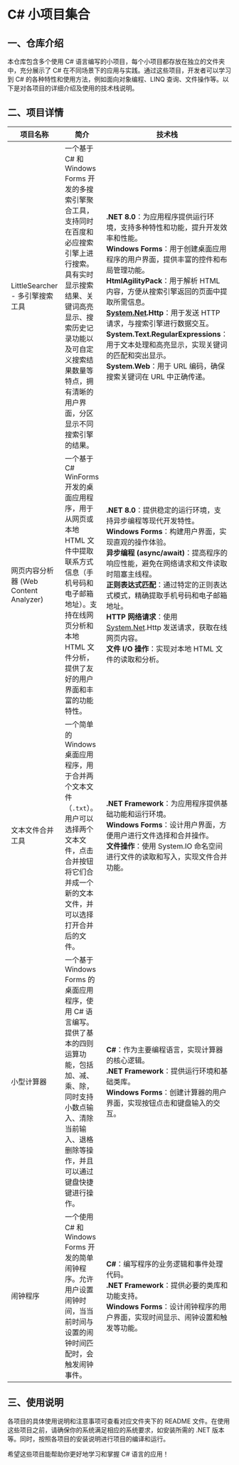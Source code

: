 # C# 小项目集合

## 一、仓库介绍

本仓库包含多个使用 C# 语言编写的小项目，每个小项目都存放在独立的文件夹中，充分展示了 C# 在不同场景下的应用与实践。通过这些项目，开发者可以学习到 C# 的各种特性和使用方法，例如面向对象编程、LINQ 查询、文件操作等。以下是对各项目的详细介绍及使用的技术栈说明。

## 二、项目详情

| 项目名称                              | 简介                                                         | 技术栈                                                       |
| ------------------------------------- | ------------------------------------------------------------ | ------------------------------------------------------------ |
| LittleSearcher - 多引擎搜索工具       | 一个基于 C# 和 Windows Forms 开发的多搜索引擎聚合工具，支持同时在百度和必应搜索引擎上进行搜索。具有实时显示搜索结果、关键词高亮显示、搜索历史记录功能以及可自定义搜索结果数量等特点，拥有清晰的用户界面，分区显示不同搜索引擎的结果。 | **.NET 8.0**：为应用程序提供运行环境，支持多种特性和功能，提升开发效率和性能。<br>**Windows Forms**：用于创建桌面应用程序的用户界面，提供丰富的控件和布局管理功能。<br>**HtmlAgilityPack**：用于解析 HTML 内容，方便从搜索引擎返回的页面中提取所需信息。<br>**[System.Net](https://system.net/).Http**：用于发送 HTTP 请求，与搜索引擎进行数据交互。<br>**System.Text.RegularExpressions**：用于文本处理和高亮显示，实现关键词的匹配和突出显示。<br>**System.Web**：用于 URL 编码，确保搜索关键词在 URL 中正确传递。 |
| 网页内容分析器 (Web Content Analyzer) | 一个基于 C# WinForms 开发的桌面应用程序，用于从网页或本地 HTML 文件中提取联系方式信息（手机号码和电子邮箱地址）。支持在线网页分析和本地 HTML 文件分析，提供了友好的用户界面和丰富的功能特性。 | **.NET 8.0**：提供稳定的运行环境，支持异步编程等现代开发特性。<br>**Windows Forms**：构建用户界面，实现直观的操作体验。<br>**异步编程 (async/await)**：提高程序的响应性能，避免在网络请求和文件读取时阻塞主线程。<br>**正则表达式匹配**：通过特定的正则表达式模式，精确提取手机号码和电子邮箱地址。<br>**HTTP 网络请求**：使用 [System.Net](https://system.net/).Http 发送请求，获取在线网页内容。<br>**文件 I/O 操作**：实现对本地 HTML 文件的读取和分析。 |
| 文本文件合并工具                      | 一个简单的 Windows 桌面应用程序，用于合并两个文本文件（`.txt`）。用户可以选择两个文本文件，点击合并按钮将它们合并成一个新的文本文件，并可以选择打开合并后的文件。 | **.NET Framework**：为应用程序提供基础功能和运行环境。<br>**Windows Forms**：设计用户界面，方便用户进行文件选择和合并操作。<br>**文件操作**：使用 System.IO 命名空间进行文件的读取和写入，实现文件合并功能。 |
| 小型计算器                            | 一个基于 Windows Forms 的桌面应用程序，使用 C# 语言编写。提供了基本的四则运算功能，包括加、减、乘、除，同时支持小数点输入、清除当前输入、退格删除等操作，并且可以通过键盘快捷键进行操作。 | **C#**：作为主要编程语言，实现计算器的核心逻辑。<br>**.NET Framework**：提供运行环境和基础类库。<br>**Windows Forms**：创建计算器的用户界面，实现按钮点击和键盘输入的交互。 |
| 闹钟程序                              | 一个使用 C# 和 Windows Forms 开发的简单闹钟程序。允许用户设置闹钟时间，当当前时间与设置的闹钟时间匹配时，会触发闹钟事件。 | **C#**：编写程序的业务逻辑和事件处理代码。<br>**.NET Framework**：提供必要的类库和功能支持。<br>**Windows Forms**：设计闹钟程序的用户界面，实现时间显示、闹钟设置和触发等功能。 |

## 三、使用说明

各项目的具体使用说明和注意事项可查看对应文件夹下的 README 文件。在使用这些项目之前，请确保你的系统满足相应的系统要求，如安装所需的 .NET 版本等。同时，按照各项目的安装说明进行项目的编译和运行。

希望这些项目能帮助你更好地学习和掌握 C# 语言的应用！
